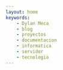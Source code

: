 ```yaml
---
layout: home
keywords:
    - Dylan Meca
    - blog
    - proyectos
    - documentacion
    - informatica
    - servidor
    - tecnologia
---
```

